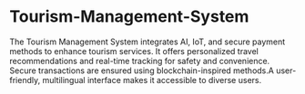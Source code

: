 # Tourism-Management-System
The Tourism Management System  integrates AI, IoT, and secure payment methods to enhance tourism services. It offers personalized travel recommendations and real-time tracking for safety and convenience.  Secure transactions are ensured using blockchain-inspired methods.A user-friendly, multilingual interface makes it accessible to diverse users.
